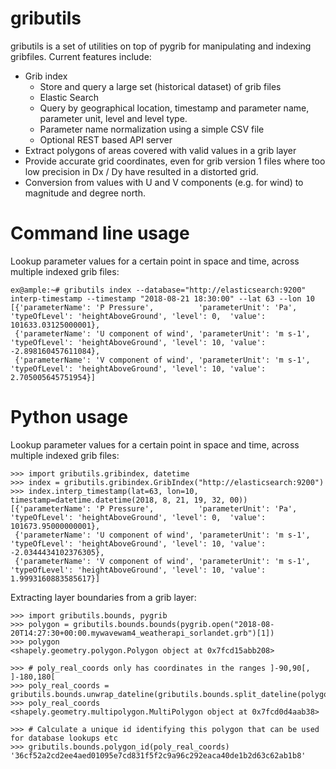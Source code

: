 # gributils
gributils is a set of utilities on top of pygrib for manipulating and
indexing gribfiles. Current features include:

* Grib index
  * Store and query a large set (historical dataset) of grib files
  * Elastic Search
  * Query by geographical location, timestamp and parameter name,
    parameter unit, level and level type.
  * Parameter name normalization using a simple CSV file
  * Optional REST based API server
* Extract polygons of areas covered with valid values in a grib layer
* Provide accurate grid coordinates, even for grib version 1 files
  where too low precision in Dx / Dy have resulted in a distorted grid.
* Conversion from values with U and V components (e.g. for wind) to
  magnitude and degree north.


# Command line usage

Lookup parameter values for a certain point in space and time, across
multiple indexed grib files:

    ex@ample:~# gributils index --database="http://elasticsearch:9200" interp-timestamp --timestamp "2018-08-21 18:30:00" --lat 63 --lon 10
    [{'parameterName': 'P Pressure',          'parameterUnit': 'Pa',    'typeOfLevel': 'heightAboveGround', 'level': 0,  'value': 101633.03125000001},
     {'parameterName': 'U component of wind', 'parameterUnit': 'm s-1', 'typeOfLevel': 'heightAboveGround', 'level': 10, 'value': -2.898160457611084},
     {'parameterName': 'V component of wind', 'parameterUnit': 'm s-1', 'typeOfLevel': 'heightAboveGround', 'level': 10, 'value': 2.705005645751954}]

# Python usage

Lookup parameter values for a certain point in space and time, across
multiple indexed grib files:

    >>> import gributils.gribindex, datetime
    >>> index = gributils.gribindex.GribIndex("http://elasticsearch:9200")
    >>> index.interp_timestamp(lat=63, lon=10, timestamp=datetime.datetime(2018, 8, 21, 19, 32, 00))
    [{'parameterName': 'P Pressure',          'parameterUnit': 'Pa',    'typeOfLevel': 'heightAboveGround', 'level': 0,  'value': 101673.95000000001},
     {'parameterName': 'U component of wind', 'parameterUnit': 'm s-1', 'typeOfLevel': 'heightAboveGround', 'level': 10, 'value': -2.0344434102376305},
     {'parameterName': 'V component of wind', 'parameterUnit': 'm s-1', 'typeOfLevel': 'heightAboveGround', 'level': 10, 'value': 1.9993160883585617}]


Extracting layer boundaries from a grib layer:

    >>> import gributils.bounds, pygrib
    >>> polygon = gributils.bounds.bounds(pygrib.open("2018-08-20T14:27:30+00:00.mywavewam4_weatherapi_sorlandet.grb")[1])
    >>> polygon
    <shapely.geometry.polygon.Polygon object at 0x7fcd15abb208>

    >>> # poly_real_coords only has coordinates in the ranges ]-90,90[, ]-180,180[
    >>> poly_real_coords = gributils.bounds.unwrap_dateline(gributils.bounds.split_dateline(polygon))
    >>> poly_real_coords
    <shapely.geometry.multipolygon.MultiPolygon object at 0x7fcd0d4aab38>

    >>> # Calculate a unique id identifying this polygon that can be used for database lookups etc
    >>> gributils.bounds.polygon_id(poly_real_coords)
    '36cf52a2cd2ee4aed01095e7cd831f5f2c9a96c292eaca40de1b2d63c62ab1b8'
